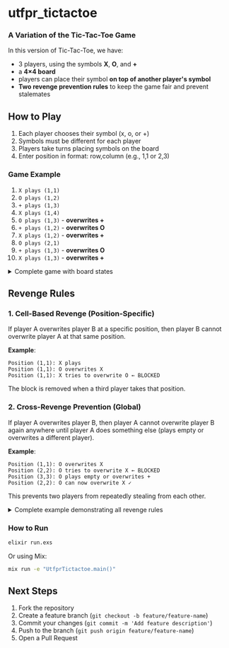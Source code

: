 # utfpr_tictactoe

### A Variation of the Tic-Tac-Toe Game

In this version of Tic-Tac-Toe, we have:

* 3 players, using the symbols **X**, **O**, and **+**
* a **4×4 board**
* players can place their symbol **on top of another player's symbol**
* **Two revenge prevention rules** to keep the game fair and prevent stalemates

## How to Play

1. Each player chooses their symbol (x, o, or +)
2. Symbols must be different for each player
3. Players take turns placing symbols on the board
4. Enter position in format: row,column (e.g., 1,1 or 2,3)

### Game Example

1. `X plays (1,1)`
2. `O plays (1,2)`
3. `+ plays (1,3)`
4. `X plays (1,4)`
5. `O plays (1,3)` - **overwrites \+**
6. `+ plays (1,2)` - **overwrites O**
7. `X plays (1,2)` - **overwrites \+**
8. `O plays (2,1)`
9. `+ plays (1,3)` - **overwrites O**
10. `X plays (1,3)` - **overwrites \+**

<details>
<summary>Complete game with board states</summary>

1. `X plays (1,1)`

|   | 1 | 2 | 3 | 4 |
|---|---|---|---|---|
| 1 | X |   |   |   |
| 2 |   |   |   |   |
| 3 |   |   |   |   |
| 4 |   |   |   |   |

2. `O plays (1,2)`

|   | 1 | 2 | 3 | 4 |
|---|---|---|---|---|
| 1 | X | O |   |   |
| 2 |   |   |   |   |
| 3 |   |   |   |   |
| 4 |   |   |   |   |

3. `+ plays (1,3)`

|   | 1 | 2 | 3 | 4 |
|---|---|---|---|---|
| 1 | X | O | + |   |
| 2 |   |   |   |   |
| 3 |   |   |   |   |
| 4 |   |   |   |   |

4. `X plays (1,4)`

|   | 1 | 2 | 3 | 4 |
|---|---|---|---|---|
| 1 | X | O | + | X |
| 2 |   |   |   |   |
| 3 |   |   |   |   |
| 4 |   |   |   |   |

5. `O plays (1,3)` - **overwrites +**

|   | 1 | 2 | 3 | 4 |
|---|---|---|---|---|
| 1 | X | O | O | X |
| 2 |   |   |   |   |
| 3 |   |   |   |   |
| 4 |   |   |   |   |

6. `+ plays (1,2)` - **overwrites O**

|   | 1 | 2 | 3 | 4 |
|---|---|---|---|---|
| 1 | X | + | O | X |
| 2 |   |   |   |   |
| 3 |   |   |   |   |
| 4 |   |   |   |   |

7. `X plays (1,2)` - **overwrites +**

|   | 1 | 2 | 3 | 4 |
|---|---|---|---|---|
| 1 | X | X | O | X |
| 2 |   |   |   |   |
| 3 |   |   |   |   |
| 4 |   |   |   |   |

8. `O plays (2,1)`

|   | 1 | 2 | 3 | 4 |
|---|---|---|---|---|
| 1 | X | X | O | X |
| 2 | O |   |   |   |
| 3 |   |   |   |   |
| 4 |   |   |   |   |

9. `+ plays (1,3)` - **overwrites O**

|   | 1 | 2 | 3 | 4 |
|---|---|---|---|---|
| 1 | X | X | + | X |
| 2 | O |   |   |   |
| 3 |   |   |   |   |
| 4 |   |   |   |   |

10. `X plays (1,3)` - **overwrites +**

|   | 1 | 2 | 3 | 4 |
|---|---|---|---|---|
| 1 | X | X | X | X |
| 2 | O |   |   |   |
| 3 |   |   |   |   |
| 4 |   |   |   |   |

**Winner: X** (row 1 complete)

</details>

## Revenge Rules

### 1. Cell-Based Revenge (Position-Specific)

If player A overwrites player B at a specific position, then player B cannot overwrite player A at that same position.

**Example**:
```
Position (1,1): X plays
Position (1,1): O overwrites X
Position (1,1): X tries to overwrite O ← BLOCKED
```

The block is removed when a third player takes that position.

### 2. Cross-Revenge Prevention (Global)

If player A overwrites player B, then player A cannot overwrite player B again anywhere until player A does something else (plays empty or overwrites a different player).

**Example**:
```
Position (1,1): O overwrites X
Position (2,2): O tries to overwrite X ← BLOCKED
Position (3,3): O plays empty or overwrites +
Position (2,2): O can now overwrite X ✓
```

This prevents two players from repeatedly stealing from each other.

<details>
<summary>Complete example demonstrating all revenge rules</summary>

**Turn 1 - X plays (1,1)**

|   | 1 | 2 | 3 | 4 |
|---|---|---|---|---|
| 1 | X |   |   |   |
| 2 |   |   |   |   |
| 3 |   |   |   |   |
| 4 |   |   |   |   |

**Turn 2 - O plays (1,1)** - overwrites X

|   | 1 | 2 | 3 | 4 |
|---|---|---|---|---|
| 1 | O |   |   |   |
| 2 |   |   |   |   |
| 3 |   |   |   |   |
| 4 |   |   |   |   |

*O's last_steal = X*

**Turn 3 - \+ plays (2,1)**

|   | 1 | 2 | 3 | 4 |
|---|---|---|---|---|
| 1 | O |   |   |   |
| 2 | + |   |   |   |
| 3 |   |   |   |   |
| 4 |   |   |   |   |

**Turn 4 - X tries (1,1)** - **BLOCKED by cell revenge**, plays (1,2) instead

|   | 1 | 2 | 3 | 4 |
|---|---|---|---|---|
| 1 | O | X |   |   |
| 2 | + |   |   |   |
| 3 |   |   |   |   |
| 4 |   |   |   |   |

*Cell revenge: X cannot retake (1,1)*

**Turn 5 - O tries (1,2)** - **BLOCKED by cross-revenge**, plays (2,2) instead

|   | 1 | 2 | 3 | 4 |
|---|---|---|---|---|
| 1 | O | X |   |   |
| 2 | + | O |   |   |
| 3 |   |   |   |   |
| 4 |   |   |   |   |

*Cross-revenge: O cannot steal from X again (O's last_steal = X)*

**Turn 6 - \+ plays (1,1)** - overwrites O

|   | 1 | 2 | 3 | 4 |
|---|---|---|---|---|
| 1 | + | X |   |   |
| 2 | + | O |   |   |
| 3 |   |   |   |   |
| 4 |   |   |   |   |

*Cell history at (1,1) changes - cell revenge cleared for X take from O and vice-versa, but not for O retake from \+*
*\+'s last_steal = O*

**Turn 7 - X plays (1,1)** - **ALLOWED** (cell revenge cleared)

|   | 1 | 2 | 3 | 4 |
|---|---|---|---|---|
| 1 | X | X |   |   |
| 2 | + | O |   |   |
| 3 |   |   |   |   |
| 4 |   |   |   |   |

*X's last_steal = \+*

**Turn 8 - O plays (3,1)** - empty cell

|   | 1 | 2 | 3 | 4 |
|---|---|---|---|---|
| 1 | X | X |   |   |
| 2 | + | O |   |   |
| 3 | O |   |   |   |
| 4 |   |   |   |   |

*O's last_steal = nil (played empty, cross-revenge cleared)*

**Turn 9 - \+ plays (2,2)** - overwrites O

|   | 1 | 2 | 3 | 4 |
|---|---|---|---|---|
| 1 | X | X |   |   |
| 2 | + | + |   |   |
| 3 | O |   |   |   |
| 4 |   |   |   |   |

**Turn 10 - X plays (1,2)** - overwrites X (own symbol, blocked), plays (3,1) instead - overwrites O

|   | 1 | 2 | 3 | 4 |
|---|---|---|---|---|
| 1 | X | X |   |   |
| 2 | + | + |   |   |
| 3 | X |   |   |   |
| 4 |   |   |   |   |

**Turn 11 - O tries (3,1)** - **BLOCKED by cell revenge**, plays (1,2) instead - **ALLOWED** (cross-revenge cleared)

|   | 1 | 2 | 3 | 4 |
|---|---|---|---|---|
| 1 | X | O |   |   |
| 2 | + | + |   |   |
| 3 | X |   |   |   |
| 4 |   |   |   |   |

</details>

### How to Run

```bash
elixir run.exs
```

Or using Mix:

```bash
mix run -e "UtfprTictactoe.main()"
```

## Next Steps

1. Fork the repository
2. Create a feature branch (`git checkout -b feature/feature-name`)
3. Commit your changes (`git commit -m 'Add feature description'`)
4. Push to the branch (`git push origin feature/feature-name`)
5. Open a Pull Request
